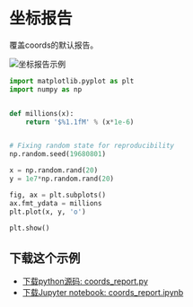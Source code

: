 # 坐标报告

覆盖coords的默认报告。

![坐标报告示例](https://matplotlib.org/_images/sphx_glr_coords_report_001.png)

```python
import matplotlib.pyplot as plt
import numpy as np


def millions(x):
    return '$%1.1fM' % (x*1e-6)


# Fixing random state for reproducibility
np.random.seed(19680801)

x = np.random.rand(20)
y = 1e7*np.random.rand(20)

fig, ax = plt.subplots()
ax.fmt_ydata = millions
plt.plot(x, y, 'o')

plt.show()
```

## 下载这个示例
            
- [下载python源码: coords_report.py](https://matplotlib.org/_downloads/coords_report.py)
- [下载Jupyter notebook: coords_report.ipynb](https://matplotlib.org/_downloads/coords_report.ipynb)